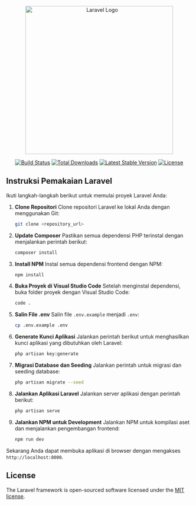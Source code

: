 <p align="center"><a href="https://laravel.com" target="_blank"><img src="https://raw.githubusercontent.com/laravel/art/master/logo-lockup/5%20SVG/2%20CMYK/1%20Full%20Color/laravel-logolockup-cmyk-red.svg" width="400" alt="Laravel Logo"></a></p>

<p align="center">
<a href="https://github.com/laravel/framework/actions"><img src="https://github.com/laravel/framework/workflows/tests/badge.svg" alt="Build Status"></a>
<a href="https://packagist.org/packages/laravel/framework"><img src="https://img.shields.io/packagist/dt/laravel/framework" alt="Total Downloads"></a>
<a href="https://packagist.org/packages/laravel/framework"><img src="https://img.shields.io/packagist/v/laravel/framework" alt="Latest Stable Version"></a>
<a href="https://packagist.org/packages/laravel/framework"><img src="https://img.shields.io/packagist/l/laravel/framework" alt="License"></a>
</p>

## Instruksi Pemakaian Laravel

Ikuti langkah-langkah berikut untuk memulai proyek Laravel Anda:

1. **Clone Repositori**
   Clone repositori Laravel ke lokal Anda dengan menggunakan Git:

   ```bash
   git clone <repository_url>
   ```

2. **Update Composer**
   Pastikan semua dependensi PHP terinstal dengan menjalankan perintah berikut:

   ```bash
   composer install
   ```

3. **Install NPM**
   Instal semua dependensi frontend dengan NPM:

   ```bash
   npm install
   ```

4. **Buka Proyek di Visual Studio Code**
   Setelah menginstal dependensi, buka folder proyek dengan Visual Studio Code:

   ```bash
   code .
   ```

5. **Salin File .env**
   Salin file `.env.example` menjadi `.env`:

   ```bash
   cp .env.example .env
   ```

6. **Generate Kunci Aplikasi**
   Jalankan perintah berikut untuk menghasilkan kunci aplikasi yang dibutuhkan oleh Laravel:

   ```bash
   php artisan key:generate
   ```

7. **Migrasi Database dan Seeding**
   Jalankan perintah untuk migrasi dan seeding database:

   ```bash
   php artisan migrate --seed
   ```

8. **Jalankan Aplikasi Laravel**
   Jalankan server aplikasi dengan perintah berikut:

   ```bash
   php artisan serve
   ```

9. **Jalankan NPM untuk Development**
   Jalankan NPM untuk kompilasi aset dan menjalankan pengembangan frontend:

   ```bash
   npm run dev
   ```

Sekarang Anda dapat membuka aplikasi di browser dengan mengakses `http://localhost:8000`.

## License

The Laravel framework is open-sourced software licensed under the [MIT license](https://opensource.org/licenses/MIT).
